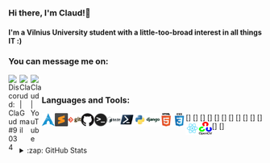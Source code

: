### Hi there, I'm Claud!👋
#### I'm a Vilnius University student with a little-too-broad interest in all things IT :)  
### You can message me on:

[<img align="left" alt="Discord: Claud#9034" width="22px" src="https://cdn.jsdelivr.net/npm/simple-icons@3.13.0/icons/discord.svg" />][discord]
[<img align="left" alt="Claud | Gmail" width="22px" src="https://cdn.jsdelivr.net/npm/simple-icons@3.13.0/icons/gmail.svg" />][gmail]
[<img align="left" alt="Claud | YouTube" width="22px" src="https://cdn.jsdelivr.net/npm/simple-icons@v3/icons/youtube.svg" />][youtube]

<br />

### Languages and Tools:

[<img align="left" alt="Linux" width="26px" src="https://github.com/github/explore/blob/main/topics/archlinux/archlinux.png" />]
[<img align="left" alt="Sublime Text" width="26px" src="https://github.com/github/explore/blob/main/topics/sublime-text/sublime-text.png" />]
[<img align="left" alt="Git" width="26px" src="https://raw.githubusercontent.com/github/explore/80688e429a7d4ef2fca1e82350fe8e3517d3494d/topics/git/git.png" />]
[<img align="left" alt="GitHub" width="26px" src="https://raw.githubusercontent.com/github/explore/78df643247d429f6cc873026c0622819ad797942/topics/github/github.png" />]
[<img align="left" alt="Terminal" width="26px" src="https://raw.githubusercontent.com/github/explore/80688e429a7d4ef2fca1e82350fe8e3517d3494d/topics/terminal/terminal.png" />]
[<img align="left" alt="Bash" width="26px" src="https://github.com/github/explore/blob/main/topics/bash/bash.png" />]
[<img align="left" alt="Powershell" width="26px" src="https://github.com/github/explore/blob/main/topics/powershell/powershell.png" />]
[<img align="left" alt="Python" width="26px" src="https://github.com/github/explore/blob/main/topics/python/python.png" />]
[<img align="left" alt="Django" width="26px" src="https://github.com/github/explore/blob/main/topics/django/django.png" />]
[<img align="left" alt="HTML 5" width="26px" src="https://github.com/github/explore/blob/main/topics/html/html.png" />]
[<img align="left" alt="CSS" width="26px" src="https://github.com/github/explore/blob/main/topics/css/css.png" />]
[<img align="left" alt="React" width="26px" src="https://github.com/github/explore/blob/main/topics/react/react.png" />]
[<img align="left" alt="Open-CV" width="26px" src="https://github.com/github/explore/blob/main/topics/opencv/opencv.png" />]

<br />

<details>
  <summary>:zap: GitHub Stats</summary>

  <img align="left" alt="6ftClaud's GitHub Stats" src="https://github-readme-stats.codestackr.vercel.app/api?username=6ftClaud&show_icons=true&hide_border=true" />

</details>

[discord]: Claud#9034
[youtube]: https://www.youtube.com/channel/UCcDVObsx6LNqU4umzXuvTsw
[gmail]: klaudijuskung@gmail.com